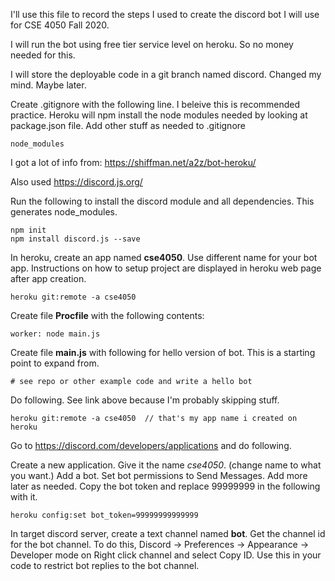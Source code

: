 I'll use this file to record the steps I used to create
the discord bot I will use for CSE 4050 Fall 2020.

I will run the bot using free tier service level on heroku.
So no money needed for this.

I will store the deployable code in a git branch named discord.
Changed my mind.  Maybe later.

Create .gitignore with the following line.
I beleive this is recommended practice.
Heroku will npm install the node modules needed by looking at package.json file.
Add other stuff as needed to .gitignore

~~~
node_modules
~~~

I got a lot of info from:
https://shiffman.net/a2z/bot-heroku/

Also used https://discord.js.org/

Run the following to install the discord module and all dependencies.
This generates node_modules.

~~~
npm init
npm install discord.js --save
~~~

In heroku, create an app named __cse4050__.
Use different name for your bot app.
Instructions on how to setup project are displayed in heroku web page after app creation.

~~~
heroku git:remote -a cse4050
~~~

Create file __Procfile__ with the following contents:

~~~
worker: node main.js
~~~

Create file __main.js__ with following for hello version of bot.
This is a starting point to expand from.

~~~
# see repo or other example code and write a hello bot
~~~

Do following.
See link above because I'm probably skipping stuff.

~~~
heroku git:remote -a cse4050  // that's my app name i created on heroku
~~~

Go to https://discord.com/developers/applications and do following.

Create a new application.
Give it the name _cse4050_. (change name to what you want.)
Add a bot.
Set bot permissions to Send Messages.  Add more later as needed.
Copy the bot token and replace 99999999 in the following with it.

~~~
heroku config:set bot_token=99999999999999
~~~

In target discord server, create a text channel named __bot__.
Get the channel id for the bot channel.
To do this, Discord -> Preferences -> Appearance -> Developer mode on
Right click channel and select Copy ID.
Use this in your code to restrict bot replies to the bot channel.




